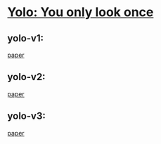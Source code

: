 # [Yolo: You only look once](https://pjreddie.com/)
## yolo-v1: 
[paper](https://pjreddie.com/media/files/papers/xnor.pdf)
## yolo-v2:
[paper](https://pjreddie.com/media/files/papers/YOLO9000.pdf)
## yolo-v3:
[paper](https://pjreddie.com/media/files/papers/YOLOv3.pdf)
